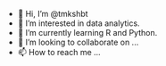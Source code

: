 - 👋 Hi, I’m @tmkshbt
- 👀 I’m interested in data analytics.
- 🌱 I’m currently learning R and Python.
- 💞️ I’m looking to collaborate on ...
- 📫 How to reach me ...

<!---
tmkshbt/tmkshbt is a ✨ special ✨ repository because its `README.md` (this file) appears on your GitHub profile.
You can click the Preview link to take a look at your changes.
--->
